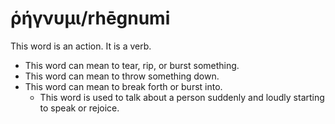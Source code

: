 # ῥήγνυμι/rhēgnumi
This word is an action. It is a verb.

* This word can mean to tear, rip, or burst something.
* This word can mean to throw something down.
* This word can mean to break forth or burst into.
    * This word is used to talk about a person suddenly and loudly starting to speak or rejoice.
